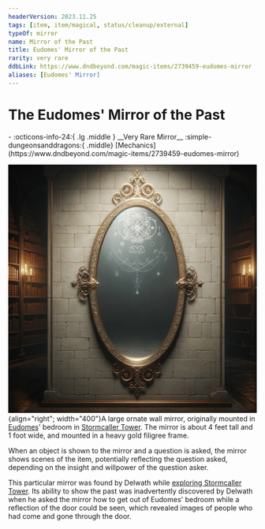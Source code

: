 ```yaml
---
headerVersion: 2023.11.25
tags: [item, item/magical, status/cleanup/external]
typeOf: mirror
name: Mirror of the Past
title: Eudomes' Mirror of the Past
rarity: very rare
ddbLink: https://www.dndbeyond.com/magic-items/2739459-eudomes-mirror
aliases: [Eudomes' Mirror]
---
```

# The Eudomes' Mirror of the Past
<div class="grid cards ext-narrow-margin ext-one-column" markdown>
- :octicons-info-24:{ .lg .middle } __Very Rare Mirror__  
    :simple-dungeonsanddragons:{ .middle} [Mechanics](https://www.dndbeyond.com/magic-items/2739459-eudomes-mirror) 
</div>




![Mirror of the Past](../../../assets/mirror-of-the-past.png){align="right"; width="400"}A large ornate wall mirror, originally mounted in [Eudomes](<../../../people/historical-figures/eudomes.md>)' bedroom in [Stormcaller Tower](<../../../gazetteer/greater-dunmar/dunmari-basin/stormcaller-tower.md>). The mirror is about 4 feet tall and 1 foot wide, and mounted in a heavy gold filigree frame. 

When an object is shown to the mirror and a question is asked, the mirror shows scenes of the item, potentially reflecting the question asked, depending on the insight and willpower of the question asker.

This particular mirror was found by Delwath while [exploring Stormcaller Tower](<../session-notes/session-16-dufr.md>). Its ability to show the past was inadvertently discovered by Delwath when he asked the mirror how to get out of Eudomes' bedroom while a reflection of the door could be seen, which revealed images of people who had come and gone through the door. 

